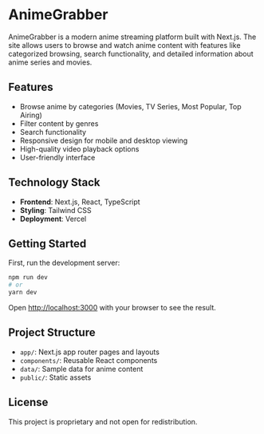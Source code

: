 # AnimeGrabber

AnimeGrabber is a modern anime streaming platform built with Next.js. The site allows users to browse and watch anime content with features like categorized browsing, search functionality, and detailed information about anime series and movies.

## Features

- Browse anime by categories (Movies, TV Series, Most Popular, Top Airing)
- Filter content by genres
- Search functionality
- Responsive design for mobile and desktop viewing
- High-quality video playback options
- User-friendly interface

## Technology Stack

- **Frontend**: Next.js, React, TypeScript
- **Styling**: Tailwind CSS
- **Deployment**: Vercel

## Getting Started

First, run the development server:

```bash
npm run dev
# or
yarn dev
```

Open [http://localhost:3000](http://localhost:3000) with your browser to see the result.

## Project Structure

- `app/`: Next.js app router pages and layouts
- `components/`: Reusable React components
- `data/`: Sample data for anime content
- `public/`: Static assets

## License

This project is proprietary and not open for redistribution.
